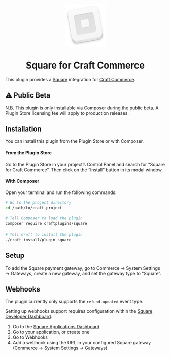 <p align="center"><img src="src/icon.svg" alt="Icon" width="128"></p>

<h1 align="center">Square for Craft Commerce</h1>

This plugin provides a [Square](https://square.com) integration for [Craft Commerce](https://craftcms.com/commerce).

## ⚠️ Public Beta

N.B. This plugin is only installable via Composer during the public beta. A Plugin Store licensing fee will apply to production releases.

## Installation

You can install this plugin from the Plugin Store or with Composer.

#### From the Plugin Store

Go to the Plugin Store in your project’s Control Panel and search for “Square for Craft Commerce”. Then click on the “Install” button in its modal window.

#### With Composer

Open your terminal and run the following commands:

```bash
# Go to the project directory
cd /path/to/craft-project

# Tell Composer to load the plugin
composer require craftplugins/square

# Tell Craft to install the plugin
./craft install/plugin square
```

## Setup

To add the Square payment gateway, go to Commerce → System Settings → Gateways, create a new gateway, and set the gateway type to “Square”.

## Webhooks

The plugin currently only supports the `refund.updated` event type.

Setting up webhooks support requires configuration within the [Square Developer Dashboard](https://developer.squareup.com).

1. Go to the [Square Applications Dashboard](https://developer.squareup.com/apps)
1. Go to your application, or create one
1. Go to Webhooks
1. Add a webhook using the URL in your configured Square gateway (Commerce → System Settings → Gateways)
